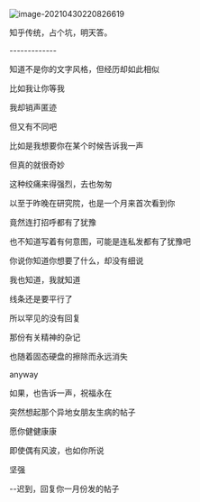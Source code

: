 ![image-20210430220826619](https://gitee.com/hit_whr/pic_2.0/raw/master/20210430221024.png)

知乎传统，占个坑，明天答。

\-------------

知道不是你的文字风格，但经历却如此相似

比如我让你等我

我却销声匿迹

但又有不同吧

比如是我想要你在某个时候告诉我一声

但真的就很奇妙

这种绞痛来得强烈，去也匆匆

以至于昨晚在研究院，也是一个月来首次看到你

竟然连打招呼都有了犹豫

也不知道写着有何意图，可能是连私发都有了犹豫吧

你说你知道你想要了什么，却没有细说

我也知道，我就知道

线条还是要平行了

所以罕见的没有回复

那份有关精神的杂记

也随着固态硬盘的擦除而永远消失

anyway

如果，也告诉一声，祝福永在

突然想起那个异地女朋友生病的帖子

愿你健健康康

即使偶有风波，也如你所说

坚强

--迟到，回复你一月份发的帖子